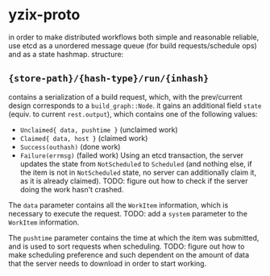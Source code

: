 # yzix-proto

in order to make distributed workflows both simple and reasonable reliable,
use etcd as a unordered message queue (for build requests/schedule ops)
and as a state hashmap.
structure:

## `{store-path}/{hash-type}/run/{inhash}`

contains a serialization of a build request, which,
with the prev/current design corresponds to a `build_graph::Node`.
it gains an additional field `state` (equiv. to current `rest.output`),
which contains one of the following values:
- `Unclaimed{ data, pushtime }` (unclaimed work)
- `Claimed{ data, host }` (claimed work)
- `Success(outhash)` (done work)
- `Failure(errmsg)` (failed work)
Using an etcd transaction, the server updates the state from `NotScheduled`
to `Scheduled` (and nothing else, if the item is not in `NotScheduled` state,
no server can additionally claim it, as it is already claimed).
  TODO: figure out how to check if the server doing the work hasn't crashed.

The `data` parameter contains all the `WorkItem` information, which is necessary
to execute the request.
  TODO: add a `system` parameter to the `WorkItem` information.

The `pushtime` parameter contains the time at which the item was submitted,
and is used to sort requests when scheduling.
  TODO: figure out how to make scheduling preference and such dependent on the
  amount of data that the server needs to download in order to start working.
